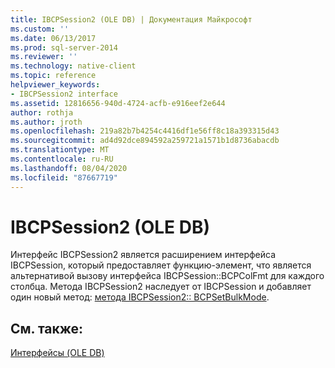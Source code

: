 ```yaml
---
title: IBCPSession2 (OLE DB) | Документация Майкрософт
ms.custom: ''
ms.date: 06/13/2017
ms.prod: sql-server-2014
ms.reviewer: ''
ms.technology: native-client
ms.topic: reference
helpviewer_keywords:
- IBCPSession2 interface
ms.assetid: 12816656-940d-4724-acfb-e916eef2e644
author: rothja
ms.author: jroth
ms.openlocfilehash: 219a82b7b4254c4416df1e56ff8c18a393315d43
ms.sourcegitcommit: ad4d92dce894592a259721a1571b1d8736abacdb
ms.translationtype: MT
ms.contentlocale: ru-RU
ms.lasthandoff: 08/04/2020
ms.locfileid: "87667719"
---
```

# <a name="ibcpsession2-ole-db"></a>IBCPSession2 (OLE DB)
  Интерфейс IBCPSession2 является расширением интерфейса IBCPSession, который предоставляет функцию-элемент, что является альтернативой вызову интерфейса IBCPSession::BCPColFmt для каждого столбца.  Метода IBCPSession2 наследует от IBCPSession и добавляет один новый метод: [метода IBCPSession2:: BCPSetBulkMode](ibcpsession2-bcpsetbulkmode.md).  
  
## <a name="see-also"></a>См. также:  
 [Интерфейсы (OLE DB)](../../database-engine/dev-guide/interfaces-ole-db.md)  
  
  
